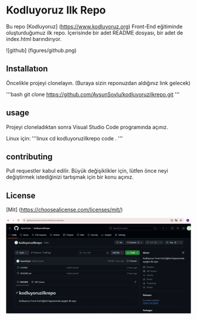 # Kodluyoruz Ilk Repo

Bu repo [Kodluyoruz] (https://www.kodluyoruz.org) Front-End eğitiminde oluşturduğumuz ilk repo. İçerisinde bir adet README dosyası, bir adet de index.html barındırıyor.

![github] (figures/github.png)

## Installatıon

Öncelikle projeyi clonelayın. (Buraya sizin reponuzdan aldığınız link gelecek)

'''bash
git clone https://github.com/AysunSoylu/kodluyoruzilkrepo.git
'''

## usage

Projeyi cloneladıktan sonra Visual Studio Code programında açınız.

Linux için:
'''linux
cd kodluyoruzilkrepo
code .
'''

## contributing
Pull requestler kabul edilir. Büyük değişiklikler için, lütfen önce neyi değiştirmek istediğinizi tartışmak için bir konu açınız.

## License
[Mit] (https://choosealicense.com/licenses/mit/)

![repo resim](image.png)